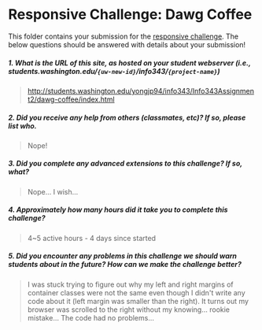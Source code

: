 # Responsive Challenge: Dawg Coffee

This folder contains your submission for the [responsive challenge](http://faculty.washington.edu/mikefree/info343/#/challenges/responsive). The below questions should be answered with details about your submission!

##### 1. What is the URL of this site, as hosted on your student webserver (i.e., students.washington.edu/<code>{uw-new-id}</code>/info343/<code>{project-name}</code>) #####
> http://students.washington.edu/yongjp94/info343/Info343Assignment2/dawg-coffee/index.html

##### 2. Did you receive any help from others (classmates, etc)? If so, please list who. #####
> Nope!

##### 3. Did you complete any advanced extensions to this challenge? If so, what? #####
> Nope... I wish...

##### 4. Approximately how many hours did it take you to complete this challenge? #####
> 4~5 active hours - 4 days since started

##### 5. Did you encounter any problems in this challenge we should warn students about in the future? How can we make the challenge better? #####
> I was stuck trying to figure out why my left and right margins of container classes were not the same even though I didn't write any code about it (left margin was smaller than the right).
It turns out my browser was scrolled to the right without my knowing... rookie mistake...
The code had no problems...

